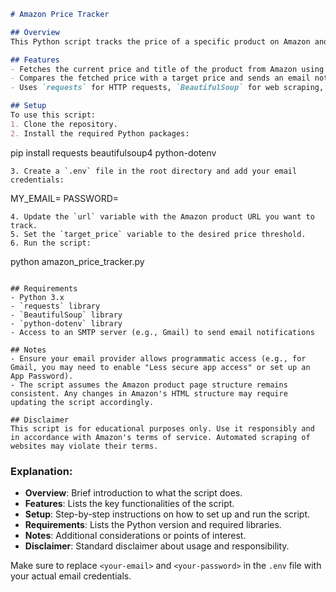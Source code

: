 ```markdown
# Amazon Price Tracker

## Overview
This Python script tracks the price of a specific product on Amazon and sends an email alert if the price drops below a specified target.

## Features
- Fetches the current price and title of the product from Amazon using web scraping with BeautifulSoup.
- Compares the fetched price with a target price and sends an email notification if the current price drops below the target.
- Uses `requests` for HTTP requests, `BeautifulSoup` for web scraping, and `smtplib` for sending email alerts.

## Setup
To use this script:
1. Clone the repository.
2. Install the required Python packages:
   ```
   pip install requests beautifulsoup4 python-dotenv
   ```
3. Create a `.env` file in the root directory and add your email credentials:
   ```
   MY_EMAIL=<your-email>
   PASSWORD=<your-password>
   ```
4. Update the `url` variable with the Amazon product URL you want to track.
5. Set the `target_price` variable to the desired price threshold.
6. Run the script:
   ```
   python amazon_price_tracker.py
   ```

## Requirements
- Python 3.x
- `requests` library
- `BeautifulSoup` library
- `python-dotenv` library
- Access to an SMTP server (e.g., Gmail) to send email notifications

## Notes
- Ensure your email provider allows programmatic access (e.g., for Gmail, you may need to enable "Less secure app access" or set up an App Password).
- The script assumes the Amazon product page structure remains consistent. Any changes in Amazon's HTML structure may require updating the script accordingly.

## Disclaimer
This script is for educational purposes only. Use it responsibly and in accordance with Amazon's terms of service. Automated scraping of websites may violate their terms.

```

### Explanation:
- **Overview**: Brief introduction to what the script does.
- **Features**: Lists the key functionalities of the script.
- **Setup**: Step-by-step instructions on how to set up and run the script.
- **Requirements**: Lists the Python version and required libraries.
- **Notes**: Additional considerations or points of interest.
- **Disclaimer**: Standard disclaimer about usage and responsibility.

Make sure to replace `<your-email>` and `<your-password>` in the `.env` file with your actual email credentials.
